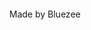 <script
  type="module"
  src="https://gradio.s3-us-west-2.amazonaws.com/4.36.1/gradio.js"
></script>

<gradio-app src="https://bluezee-ai-chatbot.hf.space"></gradio-app>

<div style="text-align: center; margin-top: 20px;">Made by Bluezee</div>
